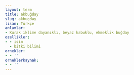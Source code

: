 ```yaml
---
layout: term
title: akbuğday
slug: akbugday
lisan: Türkçe
anlamlar:
- Kurak iklime dayanıklı, beyaz kabuklu, ekmeklik buğday
ozellikler:
- - isim
  - bitki bilimi
ornekler:
- - ''
orneklerkaynak:
- - ''
---
```

